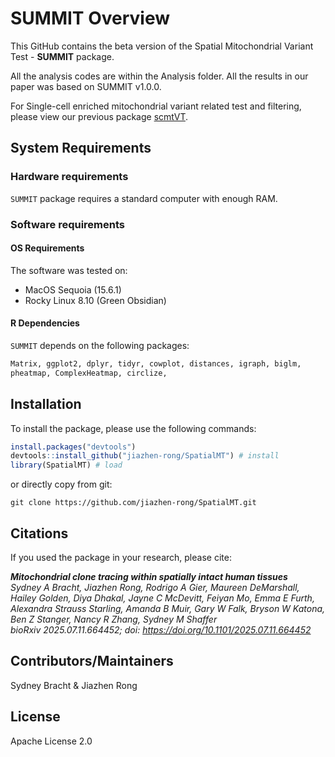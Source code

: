 # SUMMIT Overview
This GitHub contains the beta version of the Spatial Mitochondrial Variant Test - **SUMMIT** package.

All the analysis codes are within the Analysis folder. All the results in our paper was based on SUMMIT v1.0.0. 

For Single-cell enriched mitochondrial variant related test and filtering, please view our previous package [scmtVT](https://github.com/jiazhen-rong/scmtVT).

## System Requirements
### Hardware requirements
```SUMMIT``` package requires a standard computer with enough RAM.

### Software requirements
#### OS Requirements
The software was tested on:

 - MacOS Sequoia (15.6.1)
 - Rocky Linux 8.10 (Green Obsidian)
   
#### R Dependencies
```SUMMIT``` depends on the following packages:

``` r
Matrix, ggplot2, dplyr, tidyr, cowplot, distances, igraph, biglm,
pheatmap, ComplexHeatmap, circlize, 
```

## Installation

To install the package, please use the following commands:
``` r
install.packages("devtools")
devtools::install_github("jiazhen-rong/SpatialMT") # install
library(SpatialMT) # load
```
or directly copy from git:
``` linux
git clone https://github.com/jiazhen-rong/SpatialMT.git
```

## Citations
If you used the package in your research, please cite:

***Mitochondrial clone tracing within spatially intact human tissues** <br/>
Sydney A Bracht, Jiazhen Rong, Rodrigo A Gier, Maureen DeMarshall, Hailey Golden, Diya Dhakal, Jayne C McDevitt, Feiyan Mo, Emma E Furth, Alexandra Strauss Starling, Amanda B Muir, Gary W Falk, Bryson W Katona, Ben Z Stanger, Nancy R Zhang, Sydney M Shaffer <br/>
bioRxiv 2025.07.11.664452; doi: https://doi.org/10.1101/2025.07.11.664452* <br/>

## Contributors/Maintainers
Sydney Bracht & Jiazhen Rong

## License
Apache License 2.0
